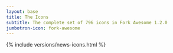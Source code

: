 ```yaml
---
layout: base
title: The Icons
subtitle: The complete set of 796 icons in Fork Awesome 1.2.0
jumbotron-icon: fork-awesome
---
```


{% include versions/news-icons.html %}
